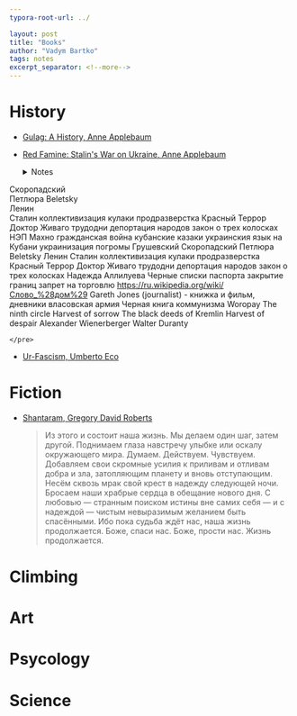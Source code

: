 ```yaml
---
typora-root-url: ../

layout: post
title: "Books"
author: "Vadym Bartko"
tags: notes
excerpt_separator: <!--more-->
---
```


# History
* [Gulag: A History, Anne Applebaum](https://www.amazon.com/Gulag-History-Anne-Applebaum/dp/1400034094)
* [Red Famine: Stalin's War on Ukraine, Anne Applebaum](https://www.amazon.com/Red-Famine-Anne-Applebaum/dp/0141978287/)

  <details>
	<summary>Notes</summary>
	<pre>
Скоропадский  
Петлюра
Beletsky  
Ленин  
Сталин
коллективизация
кулаки
продразверстка
Красный Террор
Доктор Живаго
трудодни
депортация народов
закон о трех колосках
НЭП
Махно
гражданская война
кубанские казаки
украинския язык на Кубани
украинизация
погромы
Грушевский
Скоропадский
Петлюра
Beletsky
Ленин
Сталин
коллективизация
кулаки
продразверстка
Красный Террор
Доктор Живаго
трудодни
депортация народов
закон о трех колосках
Надежда Аллилуева
Черные списки
паспорта
закрытие границ
запрет на торговлю
https://ru.wikipedia.org/wiki/Слово_%28дом%29
Gareth Jones (journalist) - книжка и фильм, дневники
власовская армия
Черная книга коммунизма
Woropay The ninth circle
Harvest of sorrow
The black deeds of Kremlin
Harvest of despair
Alexander Wienerberger
Walter Duranty


	</pre>

  </details>


* [Ur-Fascism, Umberto Eco](https://www.pegc.us/archive/Articles/eco_ur-fascism.pdf)


# Fiction
* [Shantaram, Gregory David Roberts](https://www.amazon.com/Shantaram-Novel-Gregory-David-Roberts/dp/0312330537)

  >Из этого и состоит наша жизнь. Мы делаем один шаг, затем другой. Поднимаем глаза навстречу улыбке или оскалу окружающего мира. Думаем. Действуем. Чувствуем. Добавляем свои скромные усилия к приливам и отливам добра и зла, затопляющим планету и вновь отступающим. Несём сквозь мрак свой крест в надежду следующей ночи. Бросаем наши храбрые сердца в обещание нового дня. С любовью — странным поиском истины вне самих себя — и с надеждой — чистым невыразимым желанием быть спасёнными. Ибо пока судьба ждёт нас, наша жизнь продолжается. Боже, спаси нас. Боже, прости нас. Жизнь продолжается.


# Climbing

# Art

# Psycology

# Science
